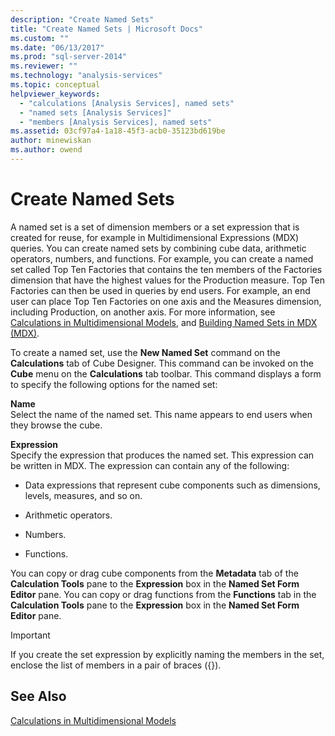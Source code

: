 ```yaml
---
description: "Create Named Sets"
title: "Create Named Sets | Microsoft Docs"
ms.custom: ""
ms.date: "06/13/2017"
ms.prod: "sql-server-2014"
ms.reviewer: ""
ms.technology: "analysis-services"
ms.topic: conceptual
helpviewer_keywords: 
  - "calculations [Analysis Services], named sets"
  - "named sets [Analysis Services]"
  - "members [Analysis Services], named sets"
ms.assetid: 03cf97a4-1a18-45f3-acb0-35123bd619be
author: minewiskan
ms.author: owend
---
```

# Create Named Sets
  A named set is a set of dimension members or a set expression that is created for reuse, for example in Multidimensional Expressions (MDX) queries. You can create named sets by combining cube data, arithmetic operators, numbers, and functions. For example, you can create a named set called Top Ten Factories that contains the ten members of the Factories dimension that have the highest values for the Production measure. Top Ten Factories can then be used in queries by end users. For example, an end user can place Top Ten Factories on one axis and the Measures dimension, including Production, on another axis. For more information, see [Calculations in Multidimensional Models](calculations-in-multidimensional-models.md), and [Building Named Sets in MDX &#40;MDX&#41;](mdx/mdx-named-sets-building-named-sets.md).  
  
 To create a named set, use the **New Named Set** command on the **Calculations** tab of Cube Designer. This command can be invoked on the **Cube** menu on the **Calculations** tab toolbar. This command displays a form to specify the following options for the named set:  
  
 **Name**  
 Select the name of the named set. This name appears to end users when they browse the cube.  
  
 **Expression**  
 Specify the expression that produces the named set. This expression can be written in MDX. The expression can contain any of the following:  
  
-   Data expressions that represent cube components such as dimensions, levels, measures, and so on.  
  
-   Arithmetic operators.  
  
-   Numbers.  
  
-   Functions.  
  
 You can copy or drag cube components from the **Metadata** tab of the **Calculation Tools** pane to the **Expression** box in the **Named Set Form Editor** pane. You can copy or drag functions from the **Functions** tab in the **Calculation Tools** pane to the **Expression** box in the **Named Set Form Editor** pane.  
  
> [!IMPORTANT]  
>  If you create the set expression by explicitly naming the members in the set, enclose the list of members in a pair of braces ({}).  
  
## See Also  
 [Calculations in Multidimensional Models](calculations-in-multidimensional-models.md)  
  
  
